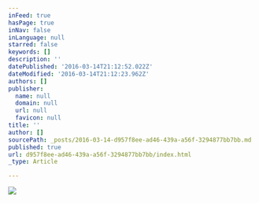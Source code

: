 ```yaml
---
inFeed: true
hasPage: true
inNav: false
inLanguage: null
starred: false
keywords: []
description: ''
datePublished: '2016-03-14T21:12:52.022Z'
dateModified: '2016-03-14T21:12:23.962Z'
authors: []
publisher:
  name: null
  domain: null
  url: null
  favicon: null
title: ''
author: []
sourcePath: _posts/2016-03-14-d957f8ee-ad46-439a-a56f-3294877bb7bb.md
published: true
url: d957f8ee-ad46-439a-a56f-3294877bb7bb/index.html
_type: Article

---
```

![](https://the-grid-user-content.s3-us-west-2.amazonaws.com/f3f70b95-3884-41b8-af3c-85cc252dd246.png)